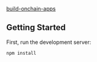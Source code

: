 [build-onchain-apps](https://github.com/base-org/build-onchain-apps)

## Getting Started

First, run the development server:

```bash
npm install
```
